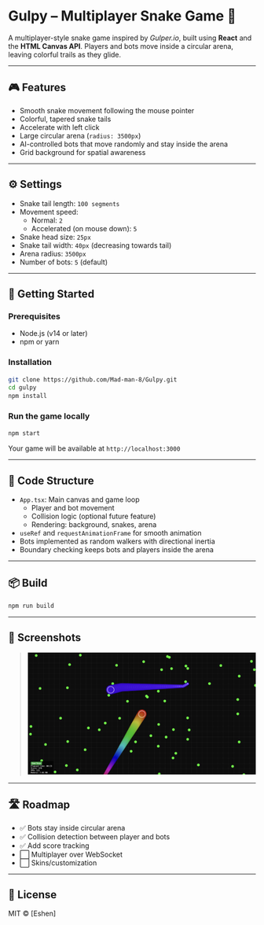 # Gulpy – Multiplayer Snake Game 🐍

A multiplayer-style snake game inspired by *Gulper.io*, built using **React** and the **HTML Canvas API**. Players and bots move inside a circular arena, leaving colorful trails as they glide.

---

## 🎮 Features

- Smooth snake movement following the mouse pointer
- Colorful, tapered snake tails
- Accelerate with left click
- Large circular arena (`radius: 3500px`)
- AI-controlled bots that move randomly and stay inside the arena
- Grid background for spatial awareness

---

## ⚙️ Settings

- Snake tail length: `100 segments`
- Movement speed:  
  - Normal: `2`  
  - Accelerated (on mouse down): `5`
- Snake head size: `25px`
- Snake tail width: `40px` (decreasing towards tail)
- Arena radius: `3500px`
- Number of bots: `5` (default)

---

## 🚀 Getting Started

### Prerequisites

- Node.js (v14 or later)
- npm or yarn

### Installation

```bash
git clone https://github.com/Mad-man-8/Gulpy.git
cd gulpy
npm install
```

### Run the game locally

```bash
npm start
```

Your game will be available at `http://localhost:3000`

---

## 🧠 Code Structure

- `App.tsx`: Main canvas and game loop
  - Player and bot movement
  - Collision logic (optional future feature)
  - Rendering: background, snakes, arena
- `useRef` and `requestAnimationFrame` for smooth animation
- Bots implemented as random walkers with directional inertia
- Boundary checking keeps bots and players inside the arena

---

## 📦 Build

```bash
npm run build
```

---

## 📸 Screenshots

> ![Gameplay Screenshot](./assets/screenshot.png)

---

## 🛣️ Roadmap 

- ✅ Bots stay inside circular arena  
- ✅ Collision detection between player and bots 
- ✅ Add score tracking 
- ⬜ Multiplayer over WebSocket  
- ⬜ Skins/customization

---

## 📄 License

MIT © [Eshen]
